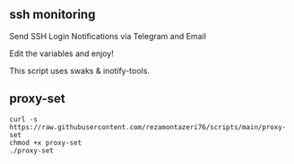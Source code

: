 ## ssh monitoring
Send SSH Login Notifications via Telegram and Email

Edit the variables and enjoy!

This script uses swaks & inotify-tools.


## proxy-set
```
curl -s  https://raw.githubusercontent.com/rezamontazeri76/scripts/main/proxy-set
chmod +x proxy-set
./proxy-set
```

